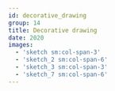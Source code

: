 ```yaml
---
id: decorative_drawing
group: 14
title: Decorative drawing
date: 2020
images:
  - 'sketch sm:col-span-3'
  - 'sketch_2 sm:col-span-6'
  - 'sketch_3 sm:col-span-3'
  - 'sketch_7 sm:col-span-6'
---
```

